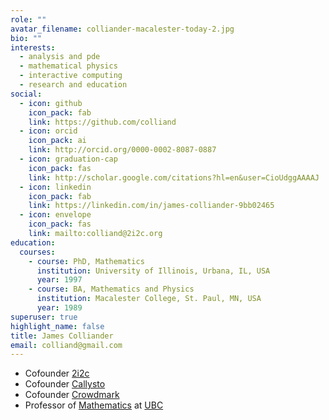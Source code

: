 ```yaml
---
role: ""
avatar_filename: colliander-macalester-today-2.jpg
bio: ""
interests:
  - analysis and pde
  - mathematical physics
  - interactive computing
  - research and education
social:
  - icon: github
    icon_pack: fab
    link: https://github.com/colliand
  - icon: orcid
    icon_pack: ai
    link: http://orcid.org/0000-0002-8087-0887
  - icon: graduation-cap
    icon_pack: fas
    link: http://scholar.google.com/citations?hl=en&user=CioUdggAAAAJ
  - icon: linkedin
    icon_pack: fab
    link: https://linkedin.com/in/james-colliander-9bb02465
  - icon: envelope
    icon_pack: fas
    link: mailto:colliand@2i2c.org
education:
  courses:
    - course: PhD, Mathematics
      institution: University of Illinois, Urbana, IL, USA
      year: 1997
    - course: BA, Mathematics and Physics
      institution: Macalester College, St. Paul, MN, USA
      year: 1989
superuser: true
highlight_name: false
title: James Colliander
email: colliand@gmail.com
---
```


+ Cofounder [2i2c](https://2i2c.org)
+ Cofounder [Callysto](https://callysto.ca)
+ Cofounder [Crowdmark](https://crowdmark.com) 
+ Professor of [Mathematics](https://www.math.ubc.ca/) at [UBC](https://www.ubc.ca/)

